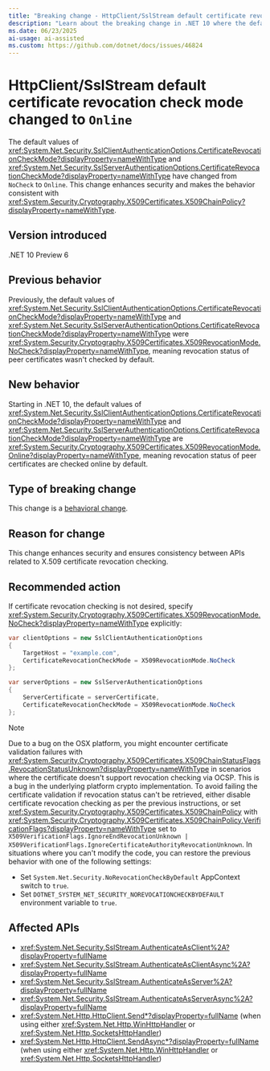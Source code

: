 ```yaml
---
title: "Breaking change - HttpClient/SslStream default certificate revocation check mode changed to Online"
description: "Learn about the breaking change in .NET 10 where the default certificate revocation check mode changed from 'NoCheck' to 'Online'."
ms.date: 06/23/2025
ai-usage: ai-assisted
ms.custom: https://github.com/dotnet/docs/issues/46824
---
```


# HttpClient/SslStream default certificate revocation check mode changed to `Online`

The default values of <xref:System.Net.Security.SslClientAuthenticationOptions.CertificateRevocationCheckMode?displayProperty=nameWithType> and <xref:System.Net.Security.SslServerAuthenticationOptions.CertificateRevocationCheckMode?displayProperty=nameWithType> have changed from `NoCheck` to `Online`. This change enhances security and makes the behavior consistent with <xref:System.Security.Cryptography.X509Certificates.X509ChainPolicy?displayProperty=nameWithType>.

## Version introduced

.NET 10 Preview 6

## Previous behavior

Previously, the default values of <xref:System.Net.Security.SslClientAuthenticationOptions.CertificateRevocationCheckMode?displayProperty=nameWithType> and <xref:System.Net.Security.SslServerAuthenticationOptions.CertificateRevocationCheckMode?displayProperty=nameWithType> were <xref:System.Security.Cryptography.X509Certificates.X509RevocationMode.NoCheck?displayProperty=nameWithType>, meaning revocation status of peer certificates wasn't checked by default.

## New behavior

Starting in .NET 10, the default values of <xref:System.Net.Security.SslClientAuthenticationOptions.CertificateRevocationCheckMode?displayProperty=nameWithType> and <xref:System.Net.Security.SslServerAuthenticationOptions.CertificateRevocationCheckMode?displayProperty=nameWithType> are <xref:System.Security.Cryptography.X509Certificates.X509RevocationMode.Online?displayProperty=nameWithType>, meaning revocation status of peer certificates are checked online by default.

## Type of breaking change

This change is a [behavioral change](../../categories.md#behavioral-change).

## Reason for change

This change enhances security and ensures consistency between APIs related to X.509 certificate revocation checking.

## Recommended action

If certificate revocation checking is not desired, specify <xref:System.Security.Cryptography.X509Certificates.X509RevocationMode.NoCheck?displayProperty=nameWithType> explicitly:

```csharp
var clientOptions = new SslClientAuthenticationOptions
{
    TargetHost = "example.com",
    CertificateRevocationCheckMode = X509RevocationMode.NoCheck
};

var serverOptions = new SslServerAuthenticationOptions
{
    ServerCertificate = serverCertificate,
    CertificateRevocationCheckMode = X509RevocationMode.NoCheck
};
```

> [!NOTE]
> Due to a bug on the OSX platform, you might encounter certificate validation failures with <xref:System.Security.Cryptography.X509Certificates.X509ChainStatusFlags.RevocationStatusUnknown?displayProperty=nameWithType> in scenarios where the certificate doesn't support revocation checking via OCSP. This is a bug in the underlying platform crypto implementation. To avoid failing the certificate validation if revocation status can't be retrieved, either disable certificate revocation checking as per the previous instructions, or set <xref:System.Security.Cryptography.X509Certificates.X509ChainPolicy> with <xref:System.Security.Cryptography.X509Certificates.X509ChainPolicy.VerificationFlags?displayProperty=nameWithType> set to `X509VerificationFlags.IgnoreEndRevocationUnknown | X509VerificationFlags.IgnoreCertificateAuthorityRevocationUnknown`.
In situations where you can't modify the code, you can restore the previous behavior with one of the following settings:

- Set `System.Net.Security.NoRevocationCheckByDefault` AppContext switch to `true`.
- Set `DOTNET_SYSTEM_NET_SECURITY_NOREVOCATIONCHECKBYDEFAULT` environment variable to `true`.

## Affected APIs

- <xref:System.Net.Security.SslStream.AuthenticateAsClient%2A?displayProperty=fullName>
- <xref:System.Net.Security.SslStream.AuthenticateAsClientAsync%2A?displayProperty=fullName>
- <xref:System.Net.Security.SslStream.AuthenticateAsServer%2A?displayProperty=fullName>
- <xref:System.Net.Security.SslStream.AuthenticateAsServerAsync%2A?displayProperty=fullName>
- <xref:System.Net.Http.HttpClient.Send*?displayProperty=fullName> (when using either <xref:System.Net.Http.WinHttpHandler> or <xref:System.Net.Http.SocketsHttpHandler>)
- <xref:System.Net.Http.HttpClient.SendAsync*?displayProperty=fullName> (when using either <xref:System.Net.Http.WinHttpHandler> or <xref:System.Net.Http.SocketsHttpHandler>)

